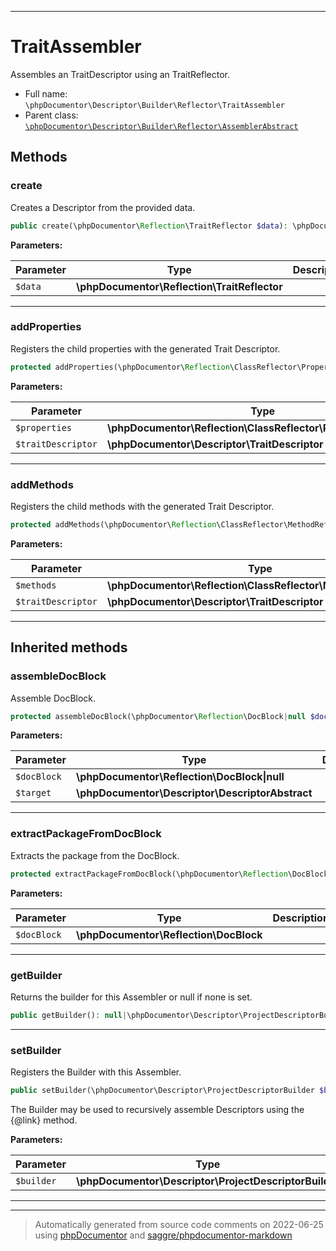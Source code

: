 ***

# TraitAssembler

Assembles an TraitDescriptor using an TraitReflector.



* Full name: `\phpDocumentor\Descriptor\Builder\Reflector\TraitAssembler`
* Parent class: [`\phpDocumentor\Descriptor\Builder\Reflector\AssemblerAbstract`](./AssemblerAbstract.md)




## Methods


### create

Creates a Descriptor from the provided data.

```php
public create(\phpDocumentor\Reflection\TraitReflector $data): \phpDocumentor\Descriptor\TraitDescriptor
```








**Parameters:**

| Parameter | Type | Description |
|-----------|------|-------------|
| `$data` | **\phpDocumentor\Reflection\TraitReflector** |  |




***

### addProperties

Registers the child properties with the generated Trait Descriptor.

```php
protected addProperties(\phpDocumentor\Reflection\ClassReflector\PropertyReflector[] $properties, \phpDocumentor\Descriptor\TraitDescriptor $traitDescriptor): void
```








**Parameters:**

| Parameter | Type | Description |
|-----------|------|-------------|
| `$properties` | **\phpDocumentor\Reflection\ClassReflector\PropertyReflector[]** |  |
| `$traitDescriptor` | **\phpDocumentor\Descriptor\TraitDescriptor** |  |




***

### addMethods

Registers the child methods with the generated Trait Descriptor.

```php
protected addMethods(\phpDocumentor\Reflection\ClassReflector\MethodReflector[] $methods, \phpDocumentor\Descriptor\TraitDescriptor $traitDescriptor): void
```








**Parameters:**

| Parameter | Type | Description |
|-----------|------|-------------|
| `$methods` | **\phpDocumentor\Reflection\ClassReflector\MethodReflector[]** |  |
| `$traitDescriptor` | **\phpDocumentor\Descriptor\TraitDescriptor** |  |




***


## Inherited methods


### assembleDocBlock

Assemble DocBlock.

```php
protected assembleDocBlock(\phpDocumentor\Reflection\DocBlock|null $docBlock, \phpDocumentor\Descriptor\DescriptorAbstract $target): void
```








**Parameters:**

| Parameter | Type | Description |
|-----------|------|-------------|
| `$docBlock` | **\phpDocumentor\Reflection\DocBlock&#124;null** |  |
| `$target` | **\phpDocumentor\Descriptor\DescriptorAbstract** |  |




***

### extractPackageFromDocBlock

Extracts the package from the DocBlock.

```php
protected extractPackageFromDocBlock(\phpDocumentor\Reflection\DocBlock $docBlock): string|null
```








**Parameters:**

| Parameter | Type | Description |
|-----------|------|-------------|
| `$docBlock` | **\phpDocumentor\Reflection\DocBlock** |  |




***

### getBuilder

Returns the builder for this Assembler or null if none is set.

```php
public getBuilder(): null|\phpDocumentor\Descriptor\ProjectDescriptorBuilder
```











***

### setBuilder

Registers the Builder with this Assembler.

```php
public setBuilder(\phpDocumentor\Descriptor\ProjectDescriptorBuilder $builder): void
```

The Builder may be used to recursively assemble Descriptors using
the {@link} method.






**Parameters:**

| Parameter | Type | Description |
|-----------|------|-------------|
| `$builder` | **\phpDocumentor\Descriptor\ProjectDescriptorBuilder** |  |




***


***
> Automatically generated from source code comments on 2022-06-25 using [phpDocumentor](http://www.phpdoc.org/) and [saggre/phpdocumentor-markdown](https://github.com/Saggre/phpDocumentor-markdown)
